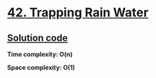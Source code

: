 # [42. Trapping Rain Water](https://leetcode.com/problems/trapping-rain-water)

## [Solution code](https://github.com/alexengrig/leetcode/blob/main/src/main/java/dev/alexengrig/leetcode/_42_trapping_rain_water/Solution.java)

**Time complexity: O(n)**

**Space complexity: O(1)**
